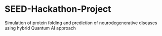 # SEED-Hackathon-Project
Simulation of protein folding and prediction of neurodegenerative diseases using hybrid Quantum AI approach

